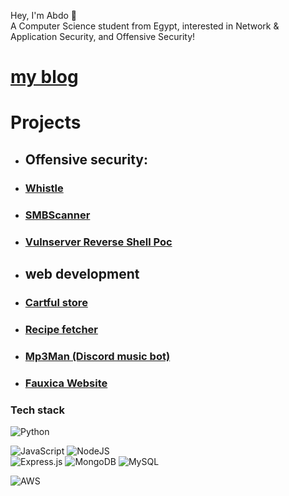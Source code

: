 Hey, I'm Abdo 👋  <br>A Computer Science student from Egypt, interested in Network & Application Security, and Offensive Security!
  </a>
</div>  

# [ **my blog**](https://the-cyber-sentinel.gitbook.io/wiki/)

# Projects
- ## Offensive security:
-  ### [Whistle](https://github.com/abdomagdy0/Whistle) 


- ### [SMBScanner](https://github.com/abdomagdy0/smb-enum)
    



-  ### [Vulnserver Reverse Shell Poc](https://github.com/abdomagdy0/vulnserver-Reverse-shell)
  

- ## web development  


- ###  [Cartful store](https://github.com/abdomagdy0/Cartful)
  

- ###  [Recipe fetcher](https://github.com/abdomagdy0/Find-Recipe)


- ### [Mp3Man (Discord music bot)](https://github.com/abdomagdy0/music-bot)

- ### [Fauxica Website](https://github.com/abdomagdy0/Frontend-website)
    
### Tech stack
![Python](https://img.shields.io/badge/python-3670A0?style=for-the-badge&logo=python&logoColor=ffdd54)

![JavaScript](https://img.shields.io/badge/javascript-%23323330.svg?style=for-the-badge&logo=javascript&logoColor=%23F7DF1E)
![NodeJS](https://img.shields.io/badge/node.js-6DA55F?style=for-the-badge&logo=node.js&logoColor=white)                                                                                                                           
![Express.js](https://img.shields.io/badge/express.js-%23404d59.svg?style=for-the-badge&logo=express&logoColor=%2361DAFB)
![MongoDB](https://img.shields.io/badge/MongoDB-%234ea94b.svg?style=for-the-badge&logo=mongodb&logoColor=white)
![MySQL](https://img.shields.io/badge/mysql-4479A1.svg?style=for-the-badge&logo=mysql&logoColor=white)
 
![AWS](https://img.shields.io/badge/AWS-%23FF9900.svg?style=for-the-badge&logo=amazon-aws&logoColor=white)


</article>
  </div>
</div>

